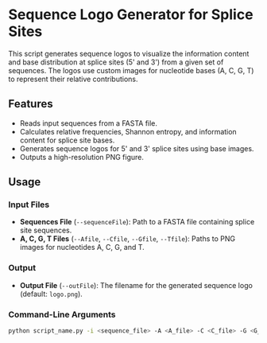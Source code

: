 # Sequence Logo Generator for Splice Sites

This script generates sequence logos to visualize the information content and base distribution at splice sites (5' and 3') from a given set of sequences. The logos use custom images for nucleotide bases (A, C, G, T) to represent their relative contributions.

## Features
- Reads input sequences from a FASTA file.
- Calculates relative frequencies, Shannon entropy, and information content for splice site bases.
- Generates sequence logos for 5' and 3' splice sites using base images.
- Outputs a high-resolution PNG figure.

## Usage
### Input Files
- **Sequences File** (`--sequenceFile`): Path to a FASTA file containing splice site sequences.
- **A, C, G, T Files** (`--Afile`, `--Cfile`, `--Gfile`, `--Tfile`): Paths to PNG images for nucleotides A, C, G, and T.

### Output
- **Output File** (`--outFile`): The filename for the generated sequence logo (default: `logo.png`).

### Command-Line Arguments
```bash
python script_name.py -i <sequence_file> -A <A_file> -C <C_file> -G <G_file> -T <T_file> -o <output_file>
